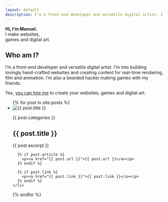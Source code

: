 ```yaml
---
layout: default
description: I’m a front-end developer and versatile digital artist. I’m into building lovingly hand-crafted websites and creating content for real-time rendering, film and animation. I’m also a bearded hacker making games with my friends.
---
```


<div class="Introduction">
  <strong>Hi, I’m Manuel.</strong><br>
  I make websites,<br>
  games and digital art.
</div>

## Who am I?

<div class="h-resume hResume">
  <p class="p-summary summary">
    I’m a front-end developer and versatile digital artist. I’m into <span class="p-skill skill">building lovingly hand-crafted websites</span> and <span class="p-skill skill">creating content for real-time rendering, film and animation</span>. I’m also a bearded hacker <span class="p-skill skill">making games</span> with my friends.
  </p>
</div>

Yes, [you can hire me][contact] to create your websites, games and digital art.

<ul class="Grid Grid--gutter">
  {% for post in site.posts %}
    <li class="Grid-item Work u-sizeOneWhole smaller-u-sizeOneHalf medium-u-sizeOneThird large-u-sizeOneFourth larger-u-sizeOneFifth">
      <img class="Work-thumbnail" src="{{ post.picture }}" alt="{{ post.title }}">
      <p class="Work-category">{{ post.categories }}</p>
      <h2 class="Work-title">{{ post.title }}</h2>
      <p class="Work-excerpt">{{ post.excerpt }}</p>

      {% if post.article %}
        <p><a href="{{ post.url }}">{{ post.url }}</a></p>
      {% endif %}

      {% if post.link %}
        <p><a href="{{ post.link }}">{{ post.link }}</a></p>
      {% endif %}
    </li>
  {% endfor %}
</ul>

[contact]: #contact
